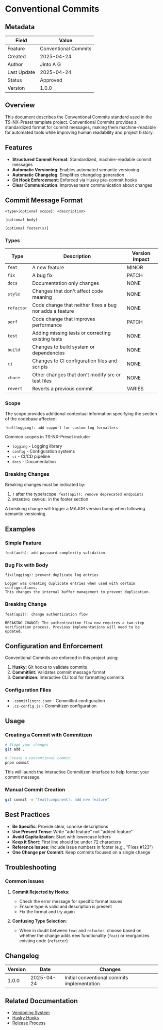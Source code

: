 # Conventional Commits

## Metadata

| Field       | Value                |
| ----------- | -------------------- |
| Feature     | Conventional Commits |
| Created     | 2025-04-24           |
| Author      | Jinto A G            |
| Last Update | 2025-04-24           |
| Status      | Approved             |
| Version     | 1.0.0                |

## Overview

This document describes the Conventional Commits standard used in the TS-NX-Preset template project. Conventional Commits provides a standardized format for commit messages, making them machine-readable for automated tools while improving human readability and project history.

## Features

- **Structured Commit Format**: Standardized, machine-readable commit messages
- **Automatic Versioning**: Enables automated semantic versioning
- **Automatic Changelog**: Simplifies changelog generation
- **Git Hook Enforcement**: Enforced via Husky pre-commit hooks
- **Clear Communication**: Improves team communication about changes

## Commit Message Format

```
<type>[optional scope]: <description>

[optional body]

[optional footer(s)]
```

### Types

| Type       | Description                                             | Version Impact |
| ---------- | ------------------------------------------------------- | -------------- |
| `feat`     | A new feature                                           | MINOR          |
| `fix`      | A bug fix                                               | PATCH          |
| `docs`     | Documentation only changes                              | NONE           |
| `style`    | Changes that don't affect code meaning                  | NONE           |
| `refactor` | Code change that neither fixes a bug nor adds a feature | NONE           |
| `perf`     | Code change that improves performance                   | PATCH          |
| `test`     | Adding missing tests or correcting existing tests       | NONE           |
| `build`    | Changes to build system or dependencies                 | NONE           |
| `ci`       | Changes to CI configuration files and scripts           | NONE           |
| `chore`    | Other changes that don't modify src or test files       | NONE           |
| `revert`   | Reverts a previous commit                               | VARIES         |

### Scope

The scope provides additional contextual information specifying the section of the codebase affected:

```
feat(logging): add support for custom log formatters
```

Common scopes in TS-NX-Preset include:

- `logging` - Logging library
- `config` - Configuration systems
- `ci` - CI/CD pipeline
- `docs` - Documentation

### Breaking Changes

Breaking changes must be indicated by:

1. `!` after the type/scope: `feat(api)!: remove deprecated endpoints`
2. `BREAKING CHANGE:` in the footer section

A breaking change will trigger a MAJOR version bump when following semantic versioning.

## Examples

### Simple Feature

```
feat(auth): add password complexity validation
```

### Bug Fix with Body

```
fix(logging): prevent duplicate log entries

Logger was creating duplicate entries when used with certain configurations.
This changes the internal buffer management to prevent duplication.
```

### Breaking Change

```
feat(api)!: change authentication flow

BREAKING CHANGE: The authentication flow now requires a two-step verification process. Previous implementations will need to be updated.
```

## Configuration and Enforcement

Conventional Commits are enforced in this project using:

1. **Husky**: Git hooks to validate commits
2. **Commitlint**: Validates commit message format
3. **Commitizen**: Interactive CLI tool for formatting commits

### Configuration Files

- `.commitlintrc.json` - Commitlint configuration
- `.cz-config.js` - Commitizen configuration

## Usage

### Creating a Commit with Commitizen

```bash
# Stage your changes
git add .

# Create a conventional commit
pnpm commit
```

This will launch the interactive Commitizen interface to help format your commit message.

### Manual Commit Creation

```bash
git commit -m "feat(component): add new feature"
```

## Best Practices

- **Be Specific**: Provide clear, concise descriptions
- **Use Present Tense**: Write "add feature" not "added feature"
- **Avoid Capitalization**: Start with lowercase letters
- **Keep it Short**: First line should be under 72 characters
- **Reference Issues**: Include issue numbers in footer (e.g., "Fixes #123")
- **One Change per Commit**: Keep commits focused on a single change

## Troubleshooting

### Common Issues

1. **Commit Rejected by Hooks**:

   - Check the error message for specific format issues
   - Ensure type is valid and description is present
   - Fix the format and try again

2. **Confusing Type Selection**:
   - When in doubt between `feat` and `refactor`, choose based on whether the change adds new functionality (`feat`) or reorganizes existing code (`refactor`)

## Changelog

| Version | Date       | Changes                                     |
| ------- | ---------- | ------------------------------------------- |
| 1.0.0   | 2025-04-24 | Initial conventional commits implementation |

## Related Documentation

- [Versioning System](./versioning.md)
- [Husky Hooks](./husky-hooks.md)
- [Release Process](./releases.md)
